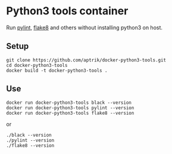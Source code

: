 # Python3 tools container

Run [pylint](https://github.com/PyCQA/pylint/),
[flake8](https://gitlab.com/pycqa/flake8/) and others without installing
python3 on host.


## Setup

    git clone https://github.com/aptrik/docker-python3-tools.git
    cd docker-python3-tools
    docker build -t docker-python3-tools .


## Use

    docker run docker-python3-tools black --version
    docker run docker-python3-tools pylint --version
    docker run docker-python3-tools flake8 --version

or

    ./black --version
    ./pylint --version
    ./flake8 --version
